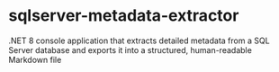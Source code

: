 # sqlserver-metadata-extractor
.NET 8 console application that extracts detailed metadata from a SQL Server database and exports it into a structured, human-readable Markdown file
